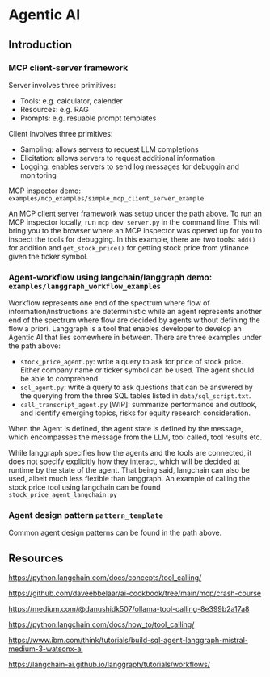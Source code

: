 # Agentic AI

## Introduction

### MCP client-server framework 

Server involves three primitives:
- Tools: e.g. calculator, calender
- Resources: e.g. RAG
- Prompts: e.g. resuable prompt templates

Client involves three primitives:
- Sampling: allows servers to request LLM completions
- Elicitation: allows servers to request additional information
- Logging: enables servers to send log messages for debuggin and monitoring

MCP inspector demo: ``examples/mcp_examples/simple_mcp_client_server_example``

An MCP client server framework was setup under the path above.
To run an MCP inspector locally, run ``mcp dev server.py`` in the command line. This will bring
you to the browser where an MCP inspector was opened up for you to inspect the tools for debugging.
In this example, there are two tools: ``add()`` for addition and ``get_stock_price()`` for getting
stock price from yfinance given the ticker symbol.


### Agent-workflow using langchain/langgraph demo: ``examples/langgraph_workflow_examples``

Workflow represents one end of the spectrum where flow of information/instructions are deterministic
while an agent represents another end of the spectrum where flow are decided by agents without 
defining the flow a priori. Langgraph is a tool that enables developer to develop an Agentic AI
that lies somewhere in between. There are three examples under the path above:

- ``stock_price_agent.py``: write a query to ask for price of stock price. Either company name or ticker symbol 
  can be used. The agent should be able to comprehend. 
- ``sql_agent.py``: write a query to ask questions that can be answered by the querying from the three SQL tables
  listed in ``data/sql_script.txt``.
- ``call_transcript_agent.py`` [WIP]: summarize performance and outlook, and identify emerging topics, risks 
  for equity research consideration.

When the Agent is defined, the agent state is defined by the message, which encompasses the message from the
LLM, tool called, tool results etc. 

While langgraph specifies how the agents and the tools are connected, it does not specify explicitly how they 
interact, which will be decided at runtime by the state of the agent. That being said, langchain can also
be used, albeit much less flexible than langgraph. An example of calling the stock price tool using 
langchain can be found ``stock_price_agent_langchain.py``

### Agent design pattern ``pattern_template``

Common agent design patterns can be found in the path above.



## Resources
https://python.langchain.com/docs/concepts/tool_calling/

https://github.com/daveebbelaar/ai-cookbook/tree/main/mcp/crash-course

https://medium.com/@danushidk507/ollama-tool-calling-8e399b2a17a8

https://python.langchain.com/docs/how_to/tool_calling/

https://www.ibm.com/think/tutorials/build-sql-agent-langgraph-mistral-medium-3-watsonx-ai

https://langchain-ai.github.io/langgraph/tutorials/workflows/


